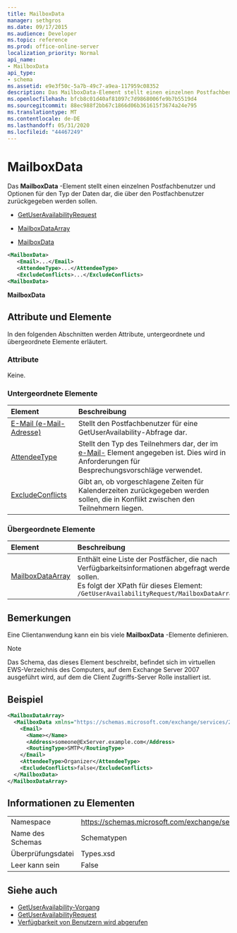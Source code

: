 ```yaml
---
title: MailboxData
manager: sethgros
ms.date: 09/17/2015
ms.audience: Developer
ms.topic: reference
ms.prod: office-online-server
localization_priority: Normal
api_name:
- MailboxData
api_type:
- schema
ms.assetid: e9e3f50c-5a7b-49c7-a9ea-117959c08352
description: Das MailboxData-Element stellt einen einzelnen Postfachbenutzer und Optionen für den Typ der Daten dar, die über den Postfachbenutzer zurückgegeben werden sollen.
ms.openlocfilehash: bfcb8c01d40af81097c7d9868006fe9b7b5519d4
ms.sourcegitcommit: 88ec988f2bb67c1866d06b361615f3674a24e795
ms.translationtype: MT
ms.contentlocale: de-DE
ms.lasthandoff: 05/31/2020
ms.locfileid: "44467249"
---
```

# <a name="mailboxdata"></a>MailboxData

Das **MailboxData** -Element stellt einen einzelnen Postfachbenutzer und Optionen für den Typ der Daten dar, die über den Postfachbenutzer zurückgegeben werden sollen. 
  
- [GetUserAvailabilityRequest](getuseravailabilityrequest.md)
  
- [MailboxDataArray](mailboxdataarray.md)
  
- [MailboxData](mailboxdata.md)
  
```xml
<MailboxData>
   <Email>...</Email>
   <AttendeeType>...</AttendeeType>
   <ExcludeConflicts>...</ExcludeConflicts>
<MailboxData>
```

**MailboxData**

## <a name="attributes-and-elements"></a>Attribute und Elemente

In den folgenden Abschnitten werden Attribute, untergeordnete und übergeordnete Elemente erläutert.
  
### <a name="attributes"></a>Attribute

Keine.
  
### <a name="child-elements"></a>Untergeordnete Elemente

|**Element**|**Beschreibung**|
|:-----|:-----|
|[E-Mail (e-Mail-Adresse)](email-emailaddresstype.md) <br/> |Stellt den Postfachbenutzer für eine GetUserAvailability-Abfrage dar.  <br/> |
|[AttendeeType](attendeetype.md) <br/> |Stellt den Typ des Teilnehmers dar, der im [e-Mail-](email-emailaddresstype.md) Element angegeben ist. Dies wird in Anforderungen für Besprechungsvorschläge verwendet.  <br/> |
|[ExcludeConflicts](excludeconflicts.md) <br/> |Gibt an, ob vorgeschlagene Zeiten für Kalenderzeiten zurückgegeben werden sollen, die in Konflikt zwischen den Teilnehmern liegen.  <br/> |
   
### <a name="parent-elements"></a>Übergeordnete Elemente

|**Element**|**Beschreibung**|
|:-----|:-----|
|[MailboxDataArray](mailboxdataarray.md) <br/> |Enthält eine Liste der Postfächer, die nach Verfügbarkeitsinformationen abgefragt werden sollen.  <br/> Es folgt der XPath für dieses Element:  <br/>  `/GetUserAvailabilityRequest/MailboxDataArray[i]` <br/> |
   
## <a name="remarks"></a>Bemerkungen

Eine Clientanwendung kann ein bis viele **MailboxData** -Elemente definieren. 
  
> [!NOTE]
> Das Schema, das dieses Element beschreibt, befindet sich im virtuellen EWS-Verzeichnis des Computers, auf dem Exchange Server 2007 ausgeführt wird, auf dem die Client Zugriffs-Server Rolle installiert ist. 
  
## <a name="example"></a>Beispiel

```xml
<MailboxDataArray>
  <MailboxData xmlns="https://schemas.microsoft.com/exchange/services/2006/types">
    <Email>
      <Name></Name>
      <Address>someone@ExServer.example.com</Address>
      <RoutingType>SMTP</RoutingType>
    </Email>
    <AttendeeType>Organizer</AttendeeType>
    <ExcludeConflicts>false</ExcludeConflicts>
  </MailboxData>
</MailboxDataArray>
```

## <a name="element-information"></a>Informationen zu Elementen

|||
|:-----|:-----|
|Namespace  <br/> |https://schemas.microsoft.com/exchange/services/2006/types  <br/> |
|Name des Schemas  <br/> |Schematypen  <br/> |
|Überprüfungsdatei  <br/> |Types.xsd  <br/> |
|Leer kann sein  <br/> |False  <br/> |
   
## <a name="see-also"></a>Siehe auch

- [GetUserAvailability-Vorgang](getuseravailability-operation.md)
- [GetUserAvailabilityRequest](getuseravailabilityrequest.md)
- [Verfügbarkeit von Benutzern wird abgerufen](https://msdn.microsoft.com/library/d4133fcb-9b0f-4e6b-aadf-a389da83516a%28Office.15%29.aspx)

